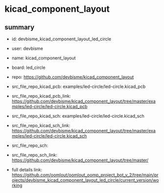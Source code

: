 # kicad_component_layout
 
## summary 
* id: devbisme_kicad_component_layout_led_circle
* user: devbisme
* name: kicad_component_layout
* board: led_circle
* repo: https://github.com/devbisme/kicad_component_layout
* src_file_repo_kicad_pcb: examples/led-circle/led-circle.kicad_pcb
* src_file_repo_kicad_pcb_link: https://github.com/devbisme/kicad_component_layout/tree/master/examples/led-circle/led-circle.kicad_pcb
* src_file_repo_kicad_sch: examples/led-circle/led-circle.kicad_sch
* src_file_repo_kicad_sch_link: https://github.com/devbisme/kicad_component_layout/tree/master/examples/led-circle/led-circle.kicad_sch

* src_file_repo_sch: 
* src_file_repo_sch_link: https://github.com/devbisme/kicad_component_layout/tree/master/
* full details link: https://github.com/oomlout/oomlout_oomp_project_bot_v_2/tree/main/projects/devbisme_kicad_component_layout_led_circle/current_version/working  






